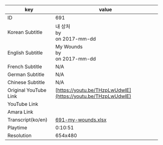 |  key  |  value  |
|-------|---------|
| ID            | 691 |
| Korean Subtitle | 내 상처<br>by <br>on 2017-mm-dd<br>|
| English Subtitle | My Wounds<br>by <br>on 2017-mm-dd<br>|
| French Subtitle | N/A |
| German Subtitle | N/A |
| Chinese Subtitle | N/A |
| Original YouTube Link  | [https://youtu.be/THzpLwUdwIE](https://youtu.be/THzpLwUdwIE) |
| YouTube Link  |  |
| Amara Link    |  |
| Transcript(ko/en) | [691-my-wounds.xlsx](https://github.com/jungtosociety/dharma-qna/raw/master/sub/691/691-my-wounds.xlsx) |
| Playtime | 0:10:51 |
| Resolution | 654x480|
